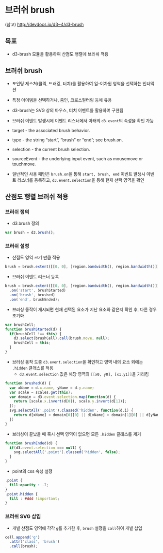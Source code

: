 브러쉬 brush
===

(참고)
http://devdocs.io/d3~4/d3-brush

목표
---
- d3-brush 모듈을 활용하여 산점도 행렬에 브러쉬 적용


브러쉬 brush
---
- 포인팅 제스쳐(클릭, 드래깅, 터치)를 활용하여 일-이차원 영역을 선택하는 인터액션
- 특정 아이템을 선택하거나, 줌인, 크로스필터링 등에 유용
- d3-brush는 SVG 상의 마우스, 터치 이벤트를 활용하여 구현됨
- 브러쉬 이벤트 발생시에 이벤트 리스너에서 아래의 `d3.event`의 속성을 확인 가능
 - target - the associated brush behavior.
 - type - the string “start”, “brush” or “end”; see brush.on.
 - selection - the current brush selection.
 - sourceEvent - the underlying input event, such as mousemove or touchmove.

- 일반적인 사용 패턴은 `brush.on`을 통해 `start, brush, end` 이벤트 발생시 이벤트 리스너를 등록하고, `d3.event.selection`을 통해 현재 선택 영역을 확인



산점도 행렬 브러쉬 적용
---

### 브러쉬 정의
- d3.brush 정의

```javascript
var brush = d3.brush();
```

### 브러쉬 설정
 - 산점도 영역 크기 만큼 적용

```javascript
brush = brush.extent([[0, 0], [region.bandwidth(), region.bandwidth()]]);
```

- 브러쉬 이벤트 리스너 등록

```javascript
brush = brush.extent([[0, 0], [region.bandwidth(), region.bandwidth()]])
  .on('start', brushStarted)
  .on('brush', brushed)
  .on('end', brushEnded);
```

- 브러싱 동작이 개시되면 현재 선택된 요소가 지난 요소와 같은지 확인 후, 다른 경우 초기화

```javascript
var brushCell;
function brushStarted(d) {
  if(brushCell !== this) {
    d3.select(brushCell).call(brush.move, null);
    brushCell = this;
  }
}
```

- 브러싱 동작 도중 `d3.event.selection`을 확인하고 영역 내의 요소 외에는 `.hidden` 클래스를 적용
  - `d3.event.selection` 값은 해당 영역의 `[[x0, y0], [x1,y1]]`을 가리킴

```javascript
function brushed(d) {
  var xName = d.x.name, yName = d.y.name;
  var scale = scales.get(this);
  var domain = d3.event.selection.map(function(d) {
    return [scale.x.invert(d[0]), scale.y.invert(d[1])];
  });
  svg.selectAll('.point').classed('hidden', function(d,i) {
    return d[xName] < domain[0][0] || d[xName] > domain[1][0] || d[yName] > domain[0][1] || d[yName] < domain[1][1];
  })
}

```

- 브러싱이 끝났을 때 혹시 선택 영역이 없으면 모든 `.hidden` 클래스를 제거

```javascript
function brushEnded(d) {
  if(d3.event.selection === null) {
    svg.selectAll('.point').classed('hidden', false);
  }
}
```

- point의 css 속성 설정

```css
.point {
  fill-opacity : .7;
}
.point.hidden {
  fill : #ddd !important;
}
```


### 브러쉬 SVG 삽입
 - 개별 산점도 영역에 각각 `g`를 추가한 후, `brush` 설정을 `call`하여 개별 삽입

```javascript
cell.append('g')
  .attr('class', 'brush')
  .call(brush);
```
